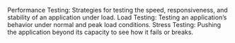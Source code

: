 Performance Testing: 
	Strategies for testing the speed, responsiveness, and stability of an application under load.
Load Testing: 
	Testing an application’s behavior under normal and peak load conditions.
Stress Testing: 
	Pushing the application beyond its capacity to see how it fails or breaks.